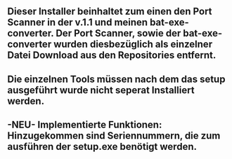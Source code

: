 Dieser Installer beinhaltet zum einen den Port Scanner in der v.1.1 und meinen bat-exe-converter. 
Der Port Scanner, sowie der bat-exe-converter wurden diesbezüglich als einzelner Datei Download aus den Repositories entfernt.
--
Die einzelnen Tools müssen nach dem das setup ausgeführt wurde nicht seperat Installiert werden. 
--
-NEU-
Implementierte Funktionen:
Hinzugekommen sind Seriennummern, die zum ausführen der setup.exe benötigt werden. 
--
